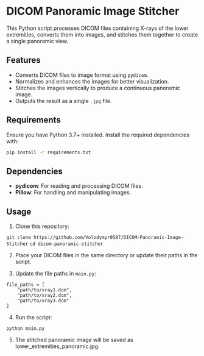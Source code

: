 # DICOM Panoramic Image Stitcher

This Python script processes DICOM files containing X-rays of the lower extremities, converts them into images, and stitches them together to create a single panoramic view.

## Features

- Converts DICOM files to image format using `pydicom`.
- Normalizes and enhances the images for better visualization.
- Stitches the images vertically to produce a continuous panoramic image.
- Outputs the result as a single `.jpg` file.

## Requirements

Ensure you have Python 3.7+ installed. Install the required dependencies with:

```bash
pip install -r requirements.txt
```

## Dependencies

- **pydicom**: For reading and processing DICOM files.
- **Pillow**: For handling and manipulating images.

## Usage

1. Clone this repository:

```git clone https://github.com/Volodymyr0587/DICOM-Panoramic-Image-Stitcher```
```cd dicom-panoramic-stitcher```

2. Place your DICOM files in the same directory or update their paths in the script.

3. Update the file paths in ```main.py```:

```
file_paths = [
    "path/to/xray1.dcm",
    "path/to/xray2.dcm",
    "path/to/xray3.dcm"
]
```

4. Run the script:

```python main.py```

5. The stitched panoramic image will be saved as lower_extremities_panoramic.jpg.